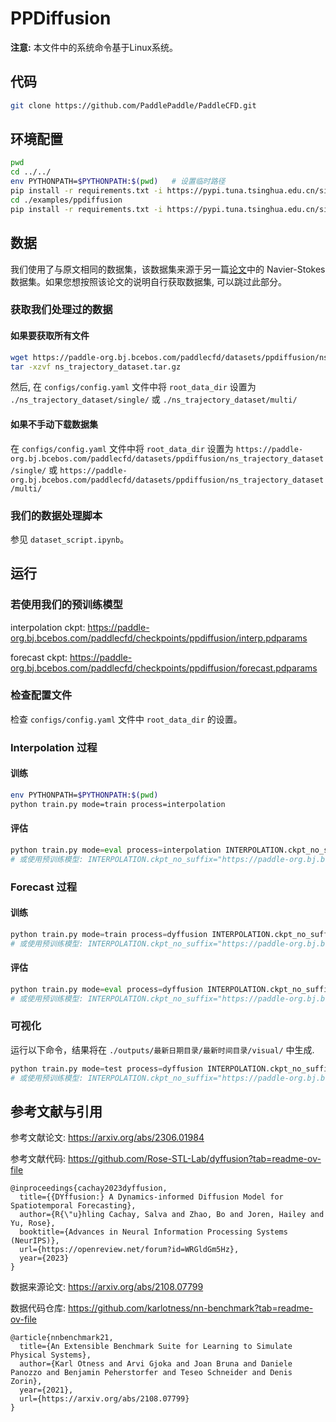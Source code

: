 # PPDiffusion

**注意:** 本文件中的系统命令基于Linux系统。

## 代码

```sh
git clone https://github.com/PaddlePaddle/PaddleCFD.git
```

## 环境配置

```sh
pwd
cd ../../
env PYTHONPATH=$PYTHONPATH:$(pwd)   # 设置临时路径
pip install -r requirements.txt -i https://pypi.tuna.tsinghua.edu.cn/simple
cd ./examples/ppdiffusion
pip install -r requirements.txt -i https://pypi.tuna.tsinghua.edu.cn/simple
```

## 数据

我们使用了与原文相同的数据集，该数据集来源于另一篇[论文](https://arxiv.org/abs/2108.07799)中的 Navier-Stokes 数据集。如果您想按照该论文的说明自行获取数据集, 可以跳过此部分。

### 获取我们处理过的数据

#### 如果要获取所有文件

```sh
wget https://paddle-org.bj.bcebos.com/paddlecfd/datasets/ppdiffusion/ns_trajectory_dataset.tar.gz
tar -xzvf ns_trajectory_dataset.tar.gz
```

然后, 在 `configs/config.yaml` 文件中将 `root_data_dir` 设置为 `./ns_trajectory_dataset/single/` 或 `./ns_trajectory_dataset/multi/`

#### 如果不手动下载数据集

在 `configs/config.yaml` 文件中将 `root_data_dir` 设置为 `https://paddle-org.bj.bcebos.com/paddlecfd/datasets/ppdiffusion/ns_trajectory_dataset/single/` 或 `https://paddle-org.bj.bcebos.com/paddlecfd/datasets/ppdiffusion/ns_trajectory_dataset/multi/`

### 我们的数据处理脚本

参见 `dataset_script.ipynb`。

## 运行

### 若使用我们的预训练模型

interpolation ckpt: https://paddle-org.bj.bcebos.com/paddlecfd/checkpoints/ppdiffusion/interp.pdparams

forecast ckpt: https://paddle-org.bj.bcebos.com/paddlecfd/checkpoints/ppdiffusion/forecast.pdparams

### 检查配置文件

检查 `configs/config.yaml` 文件中 `root_data_dir` 的设置。

### Interpolation 过程

#### 训练

```sh
env PYTHONPATH=$PYTHONPATH:$(pwd)
python train.py mode=train process=interpolation
```

#### 评估

```python
python train.py mode=eval process=interpolation INTERPOLATION.ckpt_no_suffix="your checkpoint path"
# 或使用预训练模型: INTERPOLATION.ckpt_no_suffix="https://paddle-org.bj.bcebos.com/paddlecfd/checkpoints/ppdiffusion/interp.pdparams"
```

### Forecast 过程

#### 训练

```python
python train.py mode=train process=dyffusion INTERPOLATION.ckpt_no_suffix="your checkpoint path"
# 或使用预训练模型: INTERPOLATION.ckpt_no_suffix="https://paddle-org.bj.bcebos.com/paddlecfd/checkpoints/ppdiffusion/interp.pdparams"
```

#### 评估

```python
python train.py mode=eval process=dyffusion INTERPOLATION.ckpt_no_suffix="your checkpoint path" FORECASTING.ckpt_no_suffix="your forecast checkpoint path"
# 或使用预训练模型: INTERPOLATION.ckpt_no_suffix="https://paddle-org.bj.bcebos.com/paddlecfd/checkpoints/ppdiffusion/interp.pdparams" FORECASTING.ckpt_no_suffix="https://paddle-org.bj.bcebos.com/paddlecfd/checkpoints/ppdiffusion/forecast.pdparams"
```

### 可视化

运行以下命令，结果将在 `./outputs/最新日期目录/最新时间目录/visual/` 中生成.

```python
python train.py mode=test process=dyffusion INTERPOLATION.ckpt_no_suffix="your checkpoint path" FORECASTING.ckpt_no_suffix="your forecast checkpoint path"
# 或使用预训练模型: INTERPOLATION.ckpt_no_suffix="https://paddle-org.bj.bcebos.com/paddlecfd/checkpoints/ppdiffusion/interp.pdparams" FORECASTING.ckpt_no_suffix="https://paddle-org.bj.bcebos.com/paddlecfd/checkpoints/ppdiffusion/forecast.pdparams"
```

## 参考文献与引用

参考文献论文: https://arxiv.org/abs/2306.01984

参考文献代码: https://github.com/Rose-STL-Lab/dyffusion?tab=readme-ov-file

```
@inproceedings{cachay2023dyffusion,
  title={{DYffusion:} A Dynamics-informed Diffusion Model for Spatiotemporal Forecasting},
  author={R{\"u}hling Cachay, Salva and Zhao, Bo and Joren, Hailey and Yu, Rose},
  booktitle={Advances in Neural Information Processing Systems (NeurIPS)},
  url={https://openreview.net/forum?id=WRGldGm5Hz},
  year={2023}
}
```

数据来源论文: https://arxiv.org/abs/2108.07799

数据代码仓库: https://github.com/karlotness/nn-benchmark?tab=readme-ov-file

```
@article{nnbenchmark21,
  title={An Extensible Benchmark Suite for Learning to Simulate Physical Systems},
  author={Karl Otness and Arvi Gjoka and Joan Bruna and Daniele Panozzo and Benjamin Peherstorfer and Teseo Schneider and Denis Zorin},
  year={2021},
  url={https://arxiv.org/abs/2108.07799}
}
```
